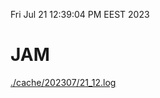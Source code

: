 Fri Jul 21 12:39:04 PM EEST 2023
# JAM
<a href='./cache/202307/21_12.log'>./cache/202307/21_12.log</a>
